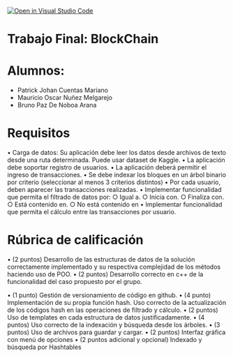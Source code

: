 [![Open in Visual Studio Code](https://classroom.github.com/assets/open-in-vscode-f059dc9a6f8d3a56e377f745f24479a46679e63a5d9fe6f495e02850cd0d8118.svg)](https://classroom.github.com/online_ide?assignment_repo_id=7077625&assignment_repo_type=AssignmentRepo)

# Trabajo Final: BlockChain

# Alumnos:
- Patrick Johan Cuentas Mariano
- Mauricio Oscar Nuñez Melgarejo
- Bruno Paz De Noboa Arana

# Requisitos
•	Carga de datos: Su aplicación debe leer los datos desde archivos de texto desde una ruta determinada. Puede usar dataset de Kaggle.
•	La aplicación debe soportar registro de usuarios.
•	La aplicación deberá permitir el ingreso de transacciones.
•	Se debe indexar los bloques en un árbol binario por criterio (seleccionar al menos 3 criterios distintos)
•	Por cada usuario, deben aparecer las transacciones realizadas.
•	Implementar funcionalidad que permita el filtrado de datos por:
○	Igual a.
○	Inicia con.
○	Finaliza con.
○	Está contenido en.
○	No está contenido en
•	Implementar funcionalidad que permita el cálculo entre las transacciones por usuario.

# Rúbrica de calificación
•	(2 puntos) Desarrollo de las estructuras de datos de la solución  correctamente implementado y su respectiva complejidad de los métodos haciendo uso de POO.
•	(2 puntos) Desarrollo correcto en c++ de la funcionalidad del caso propuesto por el grupo.
 
•	(1 punto) Gestión de versionamiento de código en github.
•	(4 punto) Implementación de su propia función hash.  Uso correcto de la actualización de los códigos hash en las operaciones de filtrado y cálculo.
•	(2 puntos) Uso de templates en cada estructura de datos justificadamente.
•	(4 puntos) Uso correcto de la indexación y búsqueda desde los árboles.
•	(3 puntos) Uso de archivos para guardar y cargar.
•	(2 puntos) Interfaz gráfica con menú de opciones
•	(2 puntos adicional y opcional) Indexado y búsqueda por Hashtables
